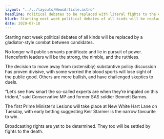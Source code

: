 ```yaml
---
layout: "../../layouts/NewsArticle.astro"
headline: Political debates to be replaced with literal fights to the death
blurb: Starting next week political debates of all kinds will be replaced by a gladiator-style combat between candidates.
date: 2020-07-18
---
```


Starting next week political debates of all kinds will be replaced by a gladiator-style combat between candidates.

No longer will public servants pontificate and lie in pursuit of power. Henceforth leaders will be the strong, the nimble, and the ruthless.

The decision to move away from (ostensibly) substantive policy discussion has proven divisive, with some worried the blood sports will lose sight of the public good. Others are more bullish, and have challenged skeptics to duels.

“Let’s see how smart the so-called experts are when they’re impaled on this trident,” said Conservative MP and former SAS soldier Bennett Barnes.

The first Prime Minister’s Lesions will take place at New White Hart Lane on Tuesday, with early betting suggesting Keir Starmer is the narrow favourite to win.

Broadcasting rights are yet to be determined. They too will be settled by fights to the death.
